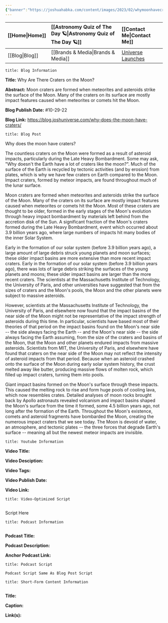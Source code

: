```yaml
---
{"banner":"https://joshuahabka.com/content/images/2023/02/whymoonhavecratersheader--1-.webp","banner_x":0.5,"dg-publish":true,"permalink":"/blog/why-are-there-craters-on-the-moon/","dgPassFrontmatter":true,"noteIcon":"","created":"","updated":""}
---
```




<div class="transclusion internal-embed is-loaded"><div class="markdown-embed">



| [[Home\|Home]] | [[Astronomy Quiz of The Day 🪐\|Astronomy Quiz of The Day 🪐]] | [[Contact Me\|Contact Me]]                                |
|:-------- |:-------------------------------- |:--------------------------------------------- |
| [[Blog\|Blog]] | [[Brands & Media\|Brands & Media]]           | [Universe Launches](https://stardashusa.com/) |


</div></div>


```ad-info
title: Blog Information
```

**Title:** Why Are There Craters on the Moon?

**Abstract:** Moon craters are formed when meteorites and asteroids strike the surface of the Moon. Many of the craters on its surface are mostly impact features caused when meteorites or comets hit the Moon.

**Blog Publish Date:** #10-29-22 

**Blog Link:** https://blog.joshuniverse.com/why-does-the-moon-have-craters/

```ad-abstract
title: Blog Post
```

Why does the moon have craters?

The countless craters on the Moon were formed as a result of asteroid impacts, particularly during the Late Heavy Bombardment. Some may ask, "Why doesn't the Earth have a lot of craters like the moon?". Much of the surface of the Earth is recycled by tectonic activities (and by erosion) from plates, which is why we have few craters on Earth compared to the Moon. Impact craters, formed by meteor impacts, are found throughout much of the lunar surface.

Moon craters are formed when meteorites and asteroids strike the surface of the Moon. Many of the craters on its surface are mostly impact features caused when meteorites or comets hit the Moon. Most of these craters are thought to be older, formed in the early stages of the Moon's evolution through heavy impact bombardment by materials left behind from the accretion disk of the Sun. A significant fraction of the Moon's craters formed during the Late Heavy Bombardment, event which occurred about 3.9 billion years ago, where large numbers of impacts hit many bodies of the inner Solar System.

Early in the formation of our solar system (before 3.9 billion years ago), a large amount of large debris struck young planets and moon surfaces; these older impact basins are more extensive than more recent impact craters. Early in the formation of our solar system (before 3.9 billion years ago), there was lots of large debris striking the surfaces of the young planets and moons; these older impact basins are larger than the more recent craters. The scientists at the Massachusetts Institute of Technology, the University of Paris, and other universities have suggested that from the sizes of craters and the Moon's pools, the Moon and the other planets were subject to massive asteroids.

However, scientists at the Massachusetts Institute of Technology, the University of Paris, and elsewhere now found that the impact basins of the near side of the Moon might not be representative of the impact strength of asteroids during this time. In particular, scientists have based most of their theories of that period on the impact basins found on the Moon's near side -- the side always facing the Earth --  and the Moon's near side -- the side always facing the Earth assuming, from the size of the craters and basins of the Moon, that the Moon and other planets endured impacts from massive asteroids. Scientists from MIT, the University of Paris, and elsewhere have found that craters on the near side of the Moon may not reflect the intensity of asteroid impacts from that period. Because when an asteroid crashed onto the surface of the Moon during early solar system history, the crust melted away like butter, producing massive flows of molten rock, which filled up impact craters, turning them into pools.

Giant impact basins formed on the Moon's surface through these impacts. This caused the melting rock to rise and form huge pools of cooling lava, which now resembles crates. Detailed analyses of moon rocks brought back by Apollo astronauts revealed volcanism and impact basins shaped the Moon's surface from the time it formed, some 4.5 billion years ago, not long after the formation of the Earth. Throughout the Moon's existence, comets and asteroid fragments have bombarded the Moon, creating the numerous impact craters that we see today. The Moon is devoid of water, an atmosphere, and tectonic plates -- the three forces that degrade Earth's surface -- meaning all but the newest meteor impacts are invisible.

```ad-info
title: Youtube Information
```

**Video Title:**

**Video Desciption:**

**Video Tags:**

**Video Publish Date:**

**Video Link:**

```ad-abstract
title: Video-Optimized Script


```

Script Here

```ad-info
title: Podcast Information


```

**Podcast Title:**

**Podcast Description:**

**Anchor Podcast Link:**

```ad-info
title: Podcast Script

Podcast Script Same As Blog Post Script

```


```ad-info
title: Short-Form Content Information


```

**Title:**

**Caption:**

**Link(s):**

